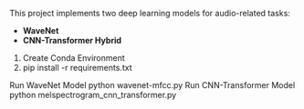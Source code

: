 This project implements two deep learning models for audio-related tasks:
- **WaveNet**
- **CNN-Transformer Hybrid**

1.  Create Conda Environment
2.  pip install -r requirements.txt

Run WaveNet Model
python wavenet-mfcc.py
Run CNN-Transformer Model
python melspectrogram_cnn_transformer.py
